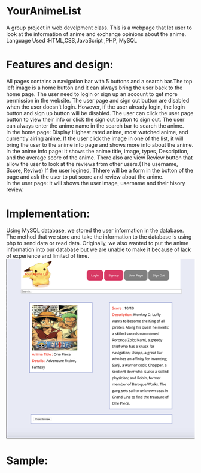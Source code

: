 # YourAnimeList
A group project in web develpment class. This is a webpage that let user to look at the information of anime and exchange opinions about the anime. 
Language Used :HTML,CSS,JavaScript ,PHP, MySQL
# Features and design:
All pages contains a navigation bar with 5 buttons and a search bar.The top left image is a home button and it can always bring the user back to the home page. The user need to login or sign up an account to get more permission in the website. The user page and sign out button are disabled when the user doesn't login. However, if the user already login, the login button and sign up button will be disabled. The user can click the user page button to view their info or click the sign out button to sign out. The user can always enter the anime name in the search bar to search the anime.\
In the home page: Display Highest rated anime, most watched anime, and currently airing anime. If the user click the image in one of the list, it will bring the user to the anime info page and shows more info about the anime.\
In the anime info page: It shows the anime title, image, types, Description, and the average score of the anime. There also are view Review button that allow the user to look at the reviews from other users.(The username, Score, Reviwe) If the user logined, Thhere will be a form in the botton of the page and ask the user to put score and review about the anime.\
In the user page: it will shows the user image, username and their hisory review.
# Implementation:
Using MySQL database, we stored the user information in the database. The method that we store and take the information to the database is using php to send data or read data. Originally, we also wanted to put the anime information into our database but we are unable to make it because of lack of experience and limited of time.
![Image of home](https://github.com/andrewlee29/YourAnimeList/blob/master/Sample/anime.png)
# Sample:
